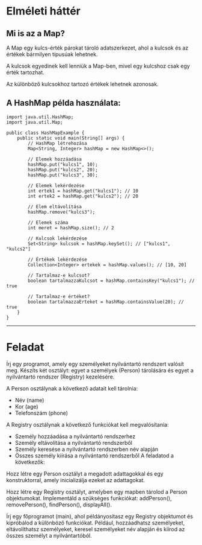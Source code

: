 # Elméleti háttér

## Mi is az a Map?
A Map egy kulcs-érték párokat tároló adatszerkezet, ahol a kulcsok és az értékek bármilyen típusúak lehetnek.

A kulcsok egyedinek kell lenniük a Map-ben, mivel egy kulcshoz csak egy érték tartozhat.

Az különböző kulcsokhoz tartozó értékek lehetnek azonosak.
## A HashMap példa használata:
```
import java.util.HashMap;
import java.util.Map;

public class HashMapExample {
    public static void main(String[] args) {
        // HashMap létrehozása
        Map<String, Integer> hashMap = new HashMap<>();

        // Elemek hozzáadása
        hashMap.put("kulcs1", 10);
        hashMap.put("kulcs2", 20);
        hashMap.put("kulcs3", 30);

        // Elemek lekérdezése
        int ertek1 = hashMap.get("kulcs1"); // 10
        int ertek2 = hashMap.get("kulcs2"); // 20

        // Elem eltávolítása
        hashMap.remove("kulcs3");

        // Elemek száma
        int meret = hashMap.size(); // 2

        // Kulcsok lekérdezése
        Set<String> kulcsok = hashMap.keySet(); // ["kulcs1", "kulcs2"]

        // Értékek lekérdezése
        Collection<Integer> ertekek = hashMap.values(); // [10, 20]

        // Tartalmaz-e kulcsot?
        boolean tartalmazzaKulcsot = hashMap.containsKey("kulcs1"); // true

        // Tartalmaz-e értéket?
        boolean tartalmazzaErteket = hashMap.containsValue(20); // true
    }
}
```

***
# Feladat

Írj egy programot, amely egy személyeket nyilvántartó rendszert valósít meg. Készíts két osztályt: egyet a személyek (Person) tárolására és egyet a nyilvántartó rendszer (Registry) kezelésére.

A Person osztálynak a következő adatait kell tárolnia:

- Név (name)
- Kor (age)
- Telefonszám (phone)
  
A Registry osztálynak a következő funkciókat kell megvalósítania:

- Személy hozzáadása a nyilvántartó rendszerhez
- Személy eltávolítása a nyilvántartó rendszerből
- Személy keresése a nyilvántartó rendszerben név alapján
- Összes személy kiírása a nyilvántartó rendszerből
A feladatod a következők:

Hozz létre egy Person osztályt a megadott adattagokkal és egy konstruktorral, amely inicializálja ezeket az adattagokat.

Hozz létre egy Registry osztályt, amelyben egy mapben tárolod a Person objektumokat. Implementáld a szükséges funkciókat: addPerson(), removePerson(), findPerson(), displayAll().

Írj egy főprogramot (main), ahol példányosítasz egy Registry objektumot és kipróbálod a különböző funkciókat. Például, hozzáadhatsz személyeket, eltávolíthatsz személyeket, keresel személyeket név alapján és kiírod az összes személyt a nyilvántartóból.
